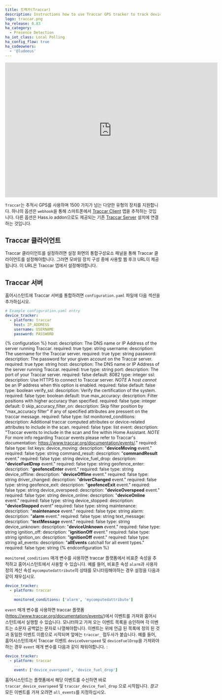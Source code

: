 ```yaml
---
title: 트랙카(Traccar)
description: Instructions how to use Traccar GPS tracker to track devices in Home Assistant.
logo: traccar.png
ha_release: 0.83
ha_category:
  - Presence Detection
ha_iot_class: Local Polling
ha_config_flow: true
ha_codeowners:
  - '@ludeeus'
---
```


<div class='videoWrapper'>
<iframe width="690" height="437" src="https://www.youtube.com/embed/F6EPwLjFdcA" frameborder="0" allow="accelerometer; autoplay; encrypted-media; gyroscope; picture-in-picture" allowfullscreen></iframe>
</div>

`Traccar`는 추적시 GPS를 사용하며 1500 가지가 넘는 다양한 유형의 장치를 지원합니다. 하나의 옵션은 `webhook`을 통해 스마트폰에서 [Traccar Client](https://www.traccar.org/client/) 앱을 추적하는 것입니다. 다른 옵션은 Hass.io addon으로도 제공되는 기존 [Traccar Server](https://www.traccar.org/server/) 설치에 연결하는 것입니다.

## Traccar 클라이언트

Traccar 클라이언트를 설정하려면 설정 화면의 통합구성요소 패널을 통해 Traccar 클라이언트를 설정해야합니다. 그러면 모바일 장치 구성 중에 사용할 웹 후크 URL이 제공됩니다. 이 URL은 Traccar 앱에서 설정해야합니다. 

## Traccar 서버

홈어시스턴트에 Traccar 서버를 통합하려면 `configuration.yaml` 파일에 다음 섹션을 추가하십시오.

```yaml
# Example configuration.yaml entry
device_tracker:
  - platform: traccar
    host: IP_ADDRESS
    username: USERNAME
    password: PASSWORD
```

{% configuration %}
host:
  description: The DNS name or IP Address of the server running Traccar.
  required: true
  type: string
username:
  description: The username for the Traccar server.
  required: true
  type: string
password:
  description: The password for your given account on the Traccar server.
  required: true
  type: string
host:
  description: The DNS name or IP Address of the server running Traccar.
  required: true
  type: string
port:
  description: The port of your Traccar server.
  required: false
  default: 8082
  type: integer
ssl:
  description: Use HTTPS to connect to Traccar server. *NOTE* A host *cannot* be an IP address when this option is enabled.
  required: false
  default: false
  type: boolean
verify_ssl:
  description: Verify the certification of the system.
  required: false
  type: boolean
  default: true
max_accuracy:
  description: Filter positions with higher accuracy than specified.
  required: false
  type: integer
  default: 0
skip_accuracy_filter_on:
  description: Skip filter position by "max_accuracy filter" if any of specified attributes are pressent on the traccar message.
  required: false
  type: list
monitored_conditions:
  description: Additional traccar computed attributes or device-related attributes to include in the scan.
  required: false
  type: list
event:
  description: "Traccar events to include in the scan and fire within Home Assistant. *NOTE* For more info regarding Traccar events please refer to Traccar's documentation: https://www.traccar.org/documentation/events/."
  required: false
  type: list
  keys:
    device_moving:
      description: "**deviceMoving** event."
      required: false
      type: string
    command_result:
      description: "**commandResult** event."
      required: false
      type: string
    device_fuel_drop:
      description: "**deviceFuelDrop** event."
      required: false
      type: string
    geofence_enter:
      description: "**geofenceEnter** event."
      required: false
      type: string
    device_offline:
      description: "**deviceOffline** event."
      required: false
      type: string
    driver_changed:
      description: "**driverChanged** event."
      required: false
      type: string
    geofence_exit:
      description: "**geofenceExit** event."
      required: false
      type: string
    device_overspeed:
      description: "**deviceOverspeed** event."
      required: false
      type: string
    device_online:
      description: "**deviceOnline** event."
      required: false
      type: string
    device_stopped:
      description: "**deviceStopped** event"
      required: false
      type: string
    maintenance:
      description: "**maintenance** event."
      required: false
      type: string
    alarm:
      description: "**alarm** event."
      required: false
      type: string
    text_message:
      description: "**textMessage** event."
      required: false
      type: string
    device_unknown:
      description: "**deviceUnknown** event."
      required: false
      type: string
    ignition_off:
      description: "**ignitionOff** event."
      required: false
      type: string
    ignition_on:
      description: "**ignitionOff** event."
      required: false
      type: string
    all_events:
      description: "**allEvents** catchall for all event types."
      required: false
      type: string
{% endconfiguration %}

`monitored_conditions` 매개 변수를 사용하면 traccar 플랫폼에서 비표준 속성을 추적하고 홈어시스턴트에서 사용할 수 있습니다. 예를 들어, 비표준 속성 `alarm`과 사용자 정의 계산 속성 `mycomputedattribute`의 상태를 모니터링해야하는 경우 설정을 다음과 같이 채우십시오.

```yaml
device_tracker:
  - platform: traccar
    ...
    monitored_conditions: ['alarm', 'mycomputedattribute']
```

`event` 매개 변수를 사용하면 traccar 플랫폼 (https://www.traccar.org/documentation/events/)에서 이벤트를 가져와 홈어시스턴트에서 실행할 수 있습니다. 모니터하고 가져 오는 이벤트 목록을 승인하며 각 이벤트는 소문자 공백없는 문자로 나열해야합니다. 이벤트는 위에 언급 된 목록에 정의 된 것과 동일한 이벤트 이름으로 시작되며 앞에는 `traccar_` 접두사가 붙습니다. 예를 들어, 홈어시스턴트에서 Traccar 이벤트 `deviceOverspeed` 및 `deviceFuelDrop`을 가져와야하는 경우 `event` 매개 변수를 다음과 같이 채워야합니다. :

```yaml
device_tracker:
  - platform: traccar
    ...
    event: ['device_overspeed', 'device_fuel_drop']
```
홈어시스턴트는 플랫폼에서 해당 이벤트를 수신하면 바로 `traccar_device_overspeed` 및 `traccar_device_fuel_drop` 으로 시작됩니다.
*참고* 모든 이벤트를 가져 오려면 `all_events`를 지정하십시오.